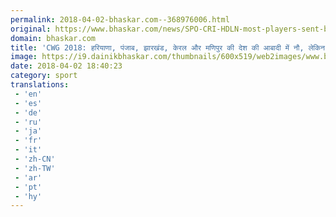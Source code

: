 ```yaml
---
permalink: 2018-04-02-bhaskar.com--368976006.html
original: https://www.bhaskar.com/news/SPO-CRI-HDLN-most-players-sent-by-haryana-and-punjab-in-gold-cost-commonwealth-games-5842962-PHO.html
domain: bhaskar.com
title: 'CWG 2018: हरियाणा, पंजाब, झारखंड, केरल और मणिपुर की देश की आबादी में नौ, लेकिन भारतीय दल में 45 फीसदी हिस्सेदारी'
image: https://i9.dainikbhaskar.com/thumbnails/600x519/web2images/www.bhaskar.com/2018/04/02/state_wise_athilites-1_151.jpg
date: 2018-04-02 18:40:23
category: sport
translations: 
 - 'en'
 - 'es'
 - 'de'
 - 'ru'
 - 'ja'
 - 'fr'
 - 'it'
 - 'zh-CN'
 - 'zh-TW'
 - 'ar'
 - 'pt'
 - 'hy'
---
```


